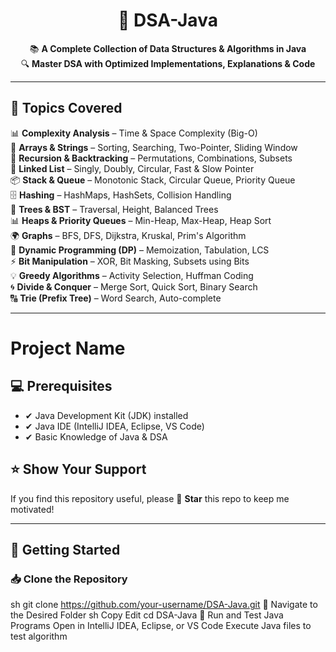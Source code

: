 <div align="center">

# 🚀 DSA-Java  

📚 **A Complete Collection of Data Structures & Algorithms in Java**  
🔍 **Master DSA with Optimized Implementations, Explanations & Code**  


</div>

---

## 📌 Topics Covered  

📊 **Complexity Analysis** – Time & Space Complexity (Big-O)  
📝 **Arrays & Strings** – Sorting, Searching, Two-Pointer, Sliding Window  
🔄 **Recursion & Backtracking** – Permutations, Combinations, Subsets  
🔗 **Linked List** – Singly, Doubly, Circular, Fast & Slow Pointer  
📦 **Stack & Queue** – Monotonic Stack, Circular Queue, Priority Queue  
🗄 **Hashing** – HashMaps, HashSets, Collision Handling  
🌳 **Trees & BST** – Traversal, Height, Balanced Trees  
📊 **Heaps & Priority Queues** – Min-Heap, Max-Heap, Heap Sort  
🌍 **Graphs** – BFS, DFS, Dijkstra, Kruskal, Prim's Algorithm  
🎯 **Dynamic Programming (DP)** – Memoization, Tabulation, LCS  
⚡ **Bit Manipulation** – XOR, Bit Masking, Subsets using Bits  
💡 **Greedy Algorithms** – Activity Selection, Huffman Coding  
🌀 **Divide & Conquer** – Merge Sort, Quick Sort, Binary Search  
🔠 **Trie (Prefix Tree)** – Word Search, Auto-complete  

---

# Project Name

## 💻 Prerequisites
- ✔ Java Development Kit (JDK) installed
- ✔ Java IDE (IntelliJ IDEA, Eclipse, VS Code)
- ✔ Basic Knowledge of Java & DSA

## ⭐ Show Your Support
If you find this repository useful, please 🌟 **Star** this repo to keep me motivated!


---
## 🚀 Getting Started  

### 📥 Clone the Repository  
sh
git clone https://github.com/your-username/DSA-Java.git
📌 Navigate to the Desired Folder
sh
Copy
Edit
cd DSA-Java
🏃 Run and Test Java Programs
Open in IntelliJ IDEA, Eclipse, or VS Code
Execute Java files to test algorithm
